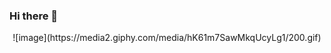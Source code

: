 ### Hi there 👋
<p align="center">
![image](https://media2.giphy.com/media/hK61m7SawMkqUcyLg1/200.gif)
</p>
 <!--
**Alejoprin/Alejoprin** is a ✨ _special_ ✨ repository because its `README.md` (this file) appears on your GitHub profile.

Here are some ideas to get you started:

- 🔭 I’m currently working on ...
- 🌱 I’m currently learning ...
- 👯 I’m looking to collaborate on ...
- 🤔 I’m looking for help with ...
- 💬 Ask me about ...
- 📫 How to reach me: ...
- 😄 Pronouns: ...
- ⚡ Fun fact: ...
-->
